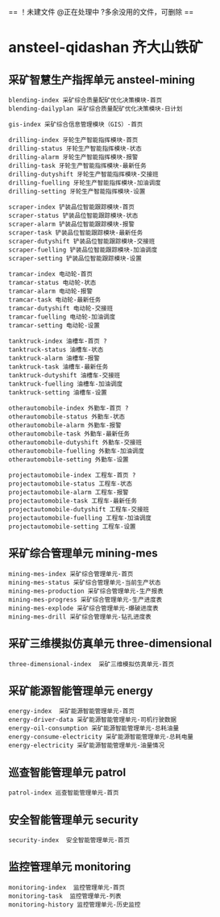 == ！未建文件 @正在处理中 ?多余没用的文件，可删除 ==
# ansteel-qidashan 齐大山铁矿

## 采矿智慧生产指挥单元 ansteel-mining

```
blending-index 采矿综合质量配矿优化决策模块-首页
blending-dailyplan 采矿综合质量配矿优化决策模块-日计划
```

```
gis-index 采矿综合信息管理模块（GIS）-首页
```

```
drilling-index 牙轮生产智能指挥模块-首页
drilling-status 牙轮生产智能指挥模块-状态
drilling-alarm 牙轮生产智能指挥模块-报警
drilling-task 牙轮生产智能指挥模块-最新任务
drilling-dutyshift 牙轮生产智能指挥模块-交接班
drilling-fuelling 牙轮生产智能指挥模块-加油调度
drilling-setting 牙轮生产智能指挥模块-设置
```

```
scraper-index 铲装品位智能跟踪模块-首页
scraper-status 铲装品位智能跟踪模块-状态
scraper-alarm 铲装品位智能跟踪模块-报警
scraper-task 铲装品位智能跟踪模块-最新任务
scraper-dutyshift 铲装品位智能跟踪模块-交接班
scraper-fuelling 铲装品位智能跟踪模块-加油调度
scraper-setting 铲装品位智能跟踪模块-设置
```

```
tramcar-index 电动轮-首页
tramcar-status 电动轮-状态
tramcar-alarm 电动轮-报警
tramcar-task 电动轮-最新任务
tramcar-dutyshift 电动轮-交接班
tramcar-fuelling 电动轮-加油调度
tramcar-setting 电动轮-设置
```

```
tanktruck-index 油槽车-首页 ?
tanktruck-status 油槽车-状态
tanktruck-alarm 油槽车-报警
tanktruck-task 油槽车-最新任务
tanktruck-dutyshift 油槽车-交接班
tanktruck-fuelling 油槽车-加油调度
tanktruck-setting 油槽车-设置
```

```
otherautomobile-index 外勤车-首页 ?
otherautomobile-status 外勤车-状态
otherautomobile-alarm 外勤车-报警
otherautomobile-task 外勤车-最新任务
otherautomobile-dutyshift 外勤车-交接班
otherautomobile-fuelling 外勤车-加油调度
otherautomobile-setting 外勤车-设置
```

```
projectautomobile-index 工程车-首页 ?
projectautomobile-status 工程车-状态
projectautomobile-alarm 工程车-报警
projectautomobile-task 工程车-最新任务
projectautomobile-dutyshift 工程车-交接班
projectautomobile-fuelling 工程车-加油调度
projectautomobile-setting 工程车-设置
```

## 采矿综合管理单元 mining-mes
```
mining-mes-index 采矿综合管理单元-首页
mining-mes-status 采矿综合管理单元-当前生产状态
mining-mes-production 采矿综合管理单元-生产报表
mining-mes-progress 采矿综合管理单元-生产进度表
mining-mes-explode 采矿综合管理单元-爆破进度表
mining-mes-drill 采矿综合管理单元-钻孔进度表
```
## 采矿三维模拟仿真单元 three-dimensional
```
three-dimensional-index  采矿三维模拟仿真单元-首页
```

## 采矿能源智能管理单元  energy
```
energy-index  采矿能源智能管理单元-首页
energy-driver-data 采矿能源智能管理单元-司机行驶数据
energy-oil-consumption 采矿能源智能管理单元-总耗油量
energy-consume-electricity 采矿能源智能管理单元-总耗电量
energy-electricity 采矿能源智能管理单元-油量情况
```
## 巡查智能管理单元 patrol
```
patrol-index 巡查智能管理单元-首页
```

## 安全智能管理单元 security
```
security-index  安全智能管理单元-首页
```

## 监控管理单元  monitoring

```
monitoring-index  监控管理单元-首页
monitoring-task  监控管理单元-列表
monitoring-history 监控管理单元-历史监控
```

